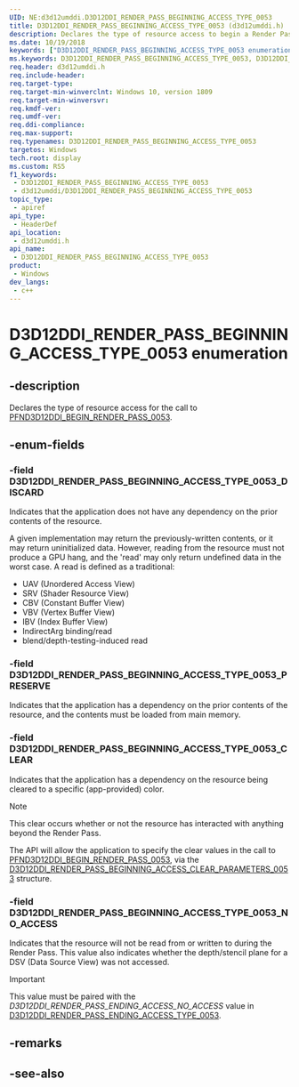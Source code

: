 ```yaml
---
UID: NE:d3d12umddi.D3D12DDI_RENDER_PASS_BEGINNING_ACCESS_TYPE_0053
title: D3D12DDI_RENDER_PASS_BEGINNING_ACCESS_TYPE_0053 (d3d12umddi.h)
description: Declares the type of resource access to begin a Render Pass.
ms.date: 10/19/2018
keywords: ["D3D12DDI_RENDER_PASS_BEGINNING_ACCESS_TYPE_0053 enumeration"]
ms.keywords: D3D12DDI_RENDER_PASS_BEGINNING_ACCESS_TYPE_0053, D3D12DDI_RENDER_PASS_BEGINNING_ACCESS_TYPE_0053,
req.header: d3d12umddi.h
req.include-header: 
req.target-type: 
req.target-min-winverclnt: Windows 10, version 1809
req.target-min-winversvr: 
req.kmdf-ver: 
req.umdf-ver: 
req.ddi-compliance: 
req.max-support: 
req.typenames: D3D12DDI_RENDER_PASS_BEGINNING_ACCESS_TYPE_0053
targetos: Windows
tech.root: display
ms.custom: RS5
f1_keywords:
 - D3D12DDI_RENDER_PASS_BEGINNING_ACCESS_TYPE_0053
 - d3d12umddi/D3D12DDI_RENDER_PASS_BEGINNING_ACCESS_TYPE_0053
topic_type:
 - apiref
api_type:
 - HeaderDef
api_location:
 - d3d12umddi.h
api_name:
 - D3D12DDI_RENDER_PASS_BEGINNING_ACCESS_TYPE_0053
product:
 - Windows
dev_langs:
 - c++
---
```


# D3D12DDI_RENDER_PASS_BEGINNING_ACCESS_TYPE_0053 enumeration


## -description

Declares the type of resource access for the call to [PFND3D12DDI_BEGIN_RENDER_PASS_0053](nc-d3d12umddi-pfnd3d12ddi_begin_render_pass_0053.md).

## -enum-fields

### -field D3D12DDI_RENDER_PASS_BEGINNING_ACCESS_TYPE_0053_DISCARD

Indicates that the application does not have any dependency on the prior contents of the resource. 

A given implementation may return the previously-written contents, or it may return uninitialized data. However, reading from the resource must not produce a GPU hang, and the 'read' may only return undefined data in the worst case.
A read is defined as a traditional:

* UAV (Unordered Access View)
* SRV (Shader Resource View)
* CBV (Constant Buffer View)
* VBV (Vertex Buffer View)
* IBV (Index Buffer View)
* IndirectArg binding/read
* blend/depth-testing-induced read

### -field D3D12DDI_RENDER_PASS_BEGINNING_ACCESS_TYPE_0053_PRESERVE

Indicates that the application has a dependency on the prior contents of the resource, and the contents must be loaded from main memory.

### -field D3D12DDI_RENDER_PASS_BEGINNING_ACCESS_TYPE_0053_CLEAR

Indicates that the application has a dependency on the resource being cleared to a specific (app-provided) color. 

> [!NOTE]
> This clear occurs whether or not the resource has interacted with anything beyond the Render Pass.

The API will allow the application to specify the clear values in the call to [PFND3D12DDI_BEGIN_RENDER_PASS_0053](nc-d3d12umddi-pfnd3d12ddi_begin_render_pass_0053.md), via the [D3D12DDI_RENDER_PASS_BEGINNING_ACCESS_CLEAR_PARAMETERS_0053](ns-d3d12umddi-d3d12ddi_render_pass_beginning_access_clear_parameters_0053.md) structure.

### -field D3D12DDI_RENDER_PASS_BEGINNING_ACCESS_TYPE_0053_NO_ACCESS

Indicates that the resource will not be read from or written to during the Render Pass. This value also indicates whether the depth/stencil plane for a DSV (Data Source View) was not accessed.

> [!IMPORTANT]
> This value must be paired with the *D3D12DDI_RENDER_PASS_ENDING_ACCESS_NO_ACCESS* value in [D3D12DDI_RENDER_PASS_ENDING_ACCESS_TYPE_0053](ne-d3d12umddi-d3d12ddi_render_pass_ending_access_type_0053.md).

## -remarks

## -see-also

